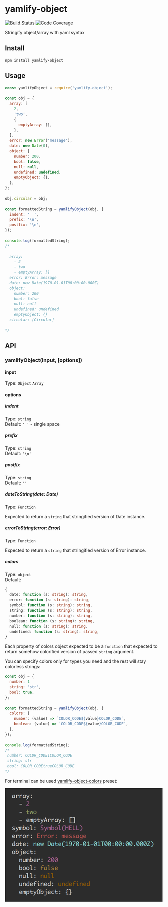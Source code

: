 # yamlify-object

[![Build Status][travis-img]][travis-url]
[![Code Coverage][codecov-img]][codecov-url]

Stringify object/array with yaml syntax

## Install

```
npm install yamlify-object
```

## Usage

``` js
const yamlifyObject = require('yamlify-object');

const obj = {
  array: [
    2,
    'two',
    {
      emptyArray: [],
    },
  ],
  error: new Error('message'),
  date: new Date(0),
  object: {
    number: 200,
    bool: false,
    null: null,
    undefined: undefined,
    emptyObject: {},
  },
};

obj.circular = obj;

const formattedString = yamlifyObject(obj, {
  indent: '  ',
  prefix: '\n',
  postfix: '\n',
});

console.log(formattedString);
/*

  array:
    - 2
    - two
    - emptyArray: []
  error: Error: message
  date: new Date(1970-01-01T00:00:00.000Z)
  object:
    number: 200
    bool: false
    null: null
    undefined: undefined
    emptyObject: {}
  circular: [Circular]

*/
```
## API

### yamlifyObject(input, [options])

#### input

Type: `Object` `Array`

#### options

##### indent

Type: `string`<br>
Default: `' '` - single space

##### prefix

Type: `string`<br>
Default: `'\n'`

##### postfix

Type: `string`<br>
Default: `''`

##### dateToString(date: Date)

Type: `Function`

Expected to return a `string` that stringified version of Date instance.

##### errorToString(error: Error)

Type: `Function`

Expected to return a `string` that stringified version of Error instance.

##### colors

Type: `object`<br>
Default:
``` ts
{
  date: function (s: string): string,
  error: function (s: string): string,
  symbol: function (s: string): string,
  string: function (s: string): string,
  number: function (s: string): string,
  boolean: function (s: string): string,
  null: function (s: string): string,
  undefined: function (s: string): string,
}
```

Each property of colors object expected to be a `function` that
expected to return somehow colorified version of passed `string` argument.

You can specify colors only for types you need and the rest
will stay colorless strings:

``` js
const obj = {
  number: 1
  string: 'str',
  bool: true,
};

const formattedString = yamlifyObject(obj, {
  colors: {
    number: (value) => `COLOR_CODE${value}COLOR_CODE`,
    boolean: (value) => `COLOR_CODE${value}COLOR_CODE`,
  },
});

console.log(formattedString);
/*
 number: COLOR_CODE1COLOR_CODE
 string: str
 bool: COLOR_CODEtrueCOLOR_CODE
*/
```

For terminal can be used [yamlify-object-colors](https://github.com/eugeny-dementev/yamlify-object-colors) preset: 

![Object formating example](https://raw.githubusercontent.com/eugeny-dementev/yamlify-object-colors/master/terminal.png "Object formating example")

[travis-img]: https://travis-ci.org/eugeny-dementev/yamlify-object.svg?branch=master
[travis-url]: https://travis-ci.org/eugeny-dementev/yamlify-object

[codecov-img]: https://codecov.io/github/eugeny-dementev/yamlify-object/coverage.svg?branch=master
[codecov-url]: https://codecov.io/github/eugeny-dementev/yamlify-object?branch=master
